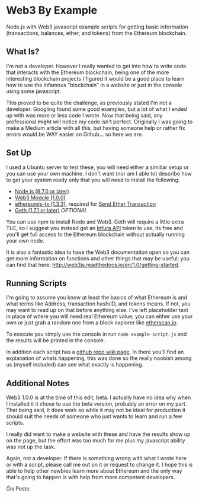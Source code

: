# Web3 By Example
Node.js with Web3 javascript example scripts for getting basic information (transactions, balances, ether, and tokens) from the Ethereum blockchain.

## What Is?
I'm not a developer. However I really wanted to get into how to write code that interacts with the Ethereum blockchain, being one of the more interesting blockchain projects I figured it would be a good place to learn how to use the infamous "blockchain" in a website or just in the console using some javascript.

This proved to be quite the challenge, as previously stated I'm not a developer. Googling found some good examples, but a lot of what I ended up with was more or less code I wrote. Now that being said, any professional ~~might~~ will notice my code isn't perfect. Originally I was going to make a Medium article with all this, but having someone help or rather fix errors would be WAY easier on Github... so here we are.

## Set Up
I used a Ubuntu server to test these, you will need either a similiar setup or you can use your own machine. I don't want (nor am I able to) describe how to get your system ready only that you will need to install the following:

- [Node.js (8.7.0 or later)](https://nodejs.org/en/)
- [Web3 Module (1.0.0)](https://github.com/ethereum/web3.js/)
- [ethereumjs-tx (1.3.3)](https://github.com/ethereumjs/ethereumjs-tx), required for [Send Ether Transaction](https://github.com/ThatOtherZach/Web3-by-Example/wiki/Send-Ether-Transaction)
- [Geth (1.7.1 or later)](https://github.com/ethereum/go-ethereum/wiki/geth) *OPTIONAL* 

You can use npm to install Node and Web3. Geth will require a little extra TLC, so I suggest you instead get an [Infura API](https://infura.io/) token to use, its free and you'll get full access to the Ethereum blockchain without actually running your own node.

It is also a fantastic idea to have the Web3 documentation open so you can get more information on functions and other things that may be useful; you can find that here: http://web3js.readthedocs.io/en/1.0/getting-started.

## Running Scripts
I'm going to assume you know at least the basics of what Ethereum is and what terms like Address, transaction hash/ID, and tokens means. If not, you may want to read up on that before anything else. I've left placeholder text in place of where you will need real Ethereum value; you can either use your own or just grab a random one from a block explorer like [etherscan.io](http://etherscan.io/).

To execute you simply use the console in run ```node example-script.js``` and the results will be printed in the console.

In addition each script has a [github repo wiki page](https://github.com/ThatOtherZach/Web3-by-Example/wiki). In there you'll find an explanation of whats happening, this was done so the really noobish among us (myself included) can see what exactly is happening.

## Additional Notes
Web3 1.0.0 is at the time of this edit, beta. I actually have no idea why when I installed it it chose to use the beta version, probably an error on my part. That being said, it does work so while it may not be ideal for production it should suit the needs of someone who just wants to learn and run a few scripts. 

I really did want to make a website with these and have the results show up on the page, but the effort was too much for me plus my javascript ability was not up the task. 

Again, not a developer. If there is something wrong with what I wrote here or with a script, please call me out on it or request to change it. I hope this is able to help other newbies learn more about Ethereum and the only way that's going to happen is with help from more competent developers.

Ĝis Poste.

